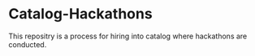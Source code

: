 # Catalog-Hackathons

This repositry is a process for hiring into catalog where hackathons are conducted.
